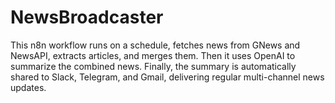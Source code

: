 # NewsBroadcaster
This n8n workflow runs on a schedule, fetches news from GNews and NewsAPI, extracts articles, and merges them. Then it uses OpenAI to summarize the combined news. Finally, the summary is automatically shared to Slack, Telegram, and Gmail, delivering regular multi-channel news updates.
